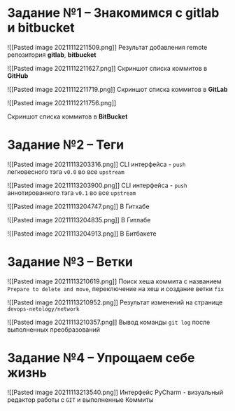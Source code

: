 # Задание №1 – Знакомимся с gitlab и bitbucket
![[Pasted image 20211112211509.png]]
Результат добавления remote репозитория **gitlab**, **bitbucket**

![[Pasted image 20211112211627.png]]
Скриншот списка коммитов в **GitHub**

![[Pasted image 20211112211719.png]]
Скриншот списка коммитов в **GitLab**

![[Pasted image 20211112211756.png]]

Скриншот списка коммитов в **BitBucket**

# Задание №2 – Теги
![[Pasted image 20211113203316.png]]
CLI интерфейса - `push` легковесного тэга `v0.0` во все `upstream`

![[Pasted image 20211113203900.png]]
CLI интерфейса - `push` аннотированного тэга `v0.1` во все `upstream`

![[Pasted image 20211113204747.png]]
В Гитхабе 

![[Pasted image 20211113204835.png]]
В Гитлабе

![[Pasted image 20211113204913.png]]
В Битбакете

# Задание №3 – Ветки
![[Pasted image 20211113210619.png]]
Поиск хеша коммита с названием `Prepare to delete and move`, переключение на хеш и создание ветки `fix`

![[Pasted image 20211113210952.png]]
Результат изменений на странице `devops-netology/network`

![[Pasted image 20211113210357.png]]
Вывод команды `git log` после выполненных преобразований

# Задание №4 – Упрощаем себе жизнь
![[Pasted image 20211113213540.png]]
Интерфейс PyCharm  - визуальный редактор работы с `GIT` и выполненные Коммиты
























